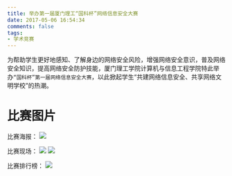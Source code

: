 ```yaml
---
title: 举办第一届厦门理工“国科杯”网络信息安全大赛
date: 2017-05-06 16:54:34
comments: false
tags:
- 学术竞赛
---
```


为帮助学生更好地感知、了解身边的网络安全风险，增强网络安全意识，普及网络安全知识，提高网络安全防护技能，厦门理工学院计算机与信息工程学院特此举办`“国科杯”第一届网络信息安全大赛`，以此掀起学生“共建网络信息安全、共享网络文明学校”的热潮。

# 比赛图片

比赛海报：
![](gk.jpg)

比赛现场：
![](6.jpg)
![](7.jpg)

比赛排行榜：
![](8.jpg)
